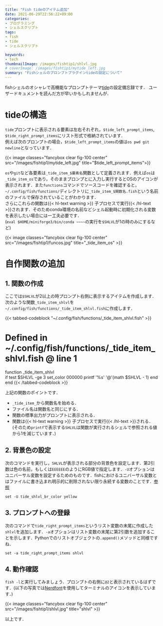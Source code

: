 ```yaml
---
title: "Fish tideのアイテム追加"
date: 2021-06-29T22:56:22+09:00
categories:
- プログラミング
- シェルスクリプト
tags:
- fish
- tide
- シェルスクリプト

keywords:
- tech
thumbnailImage: /images/fishtip1/shlvl.jpg
# coverImage: /images/fishtip1/mytide_left.jpg
summary: "Fishシェルのプロンプトプラグインtideの設定について"
---
```

fishシェルのオシャレで高機能なプロンプトテーマ[tide](https://github.com/IlanCosman/tide)の設定備忘録です．
ユーザードキュメントを読んだ方が早いかもしれませんが．
<!--toc-->

# tideの構造
`tide`プロンプトに表示される要素は左右それぞれ，`$tide_left_prompt_items`, `$tide_right_prompt_items`にリスト形式で格納されています．  
例えば次のプロンプトの場合，`$tide_left_prompt_items`の値は`os pwd git newline`となっています．

{{< image classes="fancybox clear fig-100 center" src="/images/fishtip1/mytide_left.jpg" title="$tide_left_prompt_items">}}

`os`や`git`など各要素は`_tide_item_$要素名`関数として定義されます．例えば`os`は`_tide_item_os`であり，そのままプロンプとに入力し実行するとOSのアイコンが表示されます．また`functions`コマンドでソースコードを確認すると，`~/.config/fish/functions/`ディレクトリに`_tide_item_$関数名.fish`という名前のファイルで保存されていることがわかります．  
さらにこれらの関数は{{< hl-text warning >}} 子プロセスで実行{{< /hl-text >}}されます．そのためconda環境の名前などシェル起動時に初期化される変数を表示したい場合には一工夫必要です．  
(`eval $HOME/miniforge3/bin/conda ~~~~`の実行を`$SHLVL`が1の時のみにするなど)

{{< image classes="fancybox clear fig-100 center" src="/images/fishtip1/funcos.jpg" title="_tide_item_os" >}}

# 自作関数の追加

## 1. 関数の作成  
ここでは`$SHLVL`が2以上の時プロンプト右側に表示するアイテムを作成します．次のような関数`_tide_item_shlvl`を`~/.config/fish/functions/_tide_item_shlvl.fish`に作成します．

{{< tabbed-codeblock "~/.config/fish/functions/_tide_item_shlvl.fish"   >}}
    <!-- tab fish-->
# Defined in ~/.config/fish/functions/_tide_item_shlvl.fish @ line 1
function _tide_item_shlvl  
    if test $SHLVL -ge 3
        set_color 000000
        printf '%s' '@'(math $SHLVL - 1)
    end
end
    <!-- endtab -->
{{< /tabbed-codeblock >}}

上記の関数のポイントです．
- `_tide_item_`から関数名を始める．
- ファイル名は関数名と同じにする．
- 関数の標準出力がプロンプトに表示される．
- 関数は{{< hl-text warning >}} 子プロセスで実行{{< /hl-text >}}される．(そのため`printf`で表示する`SHLVL`は関数が実行されるシェルで参照される値から1を減じています．)

## 2. 背景色の設定
次のコマンドを実行し，`SHLVL`が表示される部分の背景色を設定します．第2引数は色の名前，もしくは`EEEEEE`のようにRGB値で指定します．`-U`オプションはユニバーサル変数を設定するためのものです．fishにおけるユニバーサル変数とはファイルに書き込まれ明示的に削除されない限り永続する変数のことです．[参照](https://fishshell.com/docs/current/tutorial.html#universal-variables)
```
set -U tide_shlvl_br_color yellow
```

## 3. プロンプトへの登録
次のコマンドで`tide_right_prompt_items`というリスト変数の末尾に作成した`shlvl`を追加します．`-a`オプションはリスト変数の末尾に第2引数を追加することを示します．Pythonでのリストオブジェクトの`.append()`メソッドと同様ですね．
```
set -a tide_right_prompt_items shlvl
```

## 4. 動作確認
`fish -l`と実行してみましょう．プロンプトの右側に`@2`と表示されているはずです．(以下の写真では[Nerdfont](https://www.nerdfonts.com)を使用してターミナルのアイコンを表示しています．)

{{< image classes="fancybox clear fig-100 center" src="/images/fishtip1/shlvl.jpg" title="shlvl" >}}


以上です．